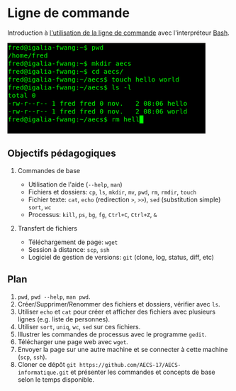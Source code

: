 # Ligne de commande

Introduction à [l'utilisation de la ligne de commande](https://fr.wikipedia.org/wiki/Interface_en_ligne_de_commande) avec l'interpréteur [Bash](https://fr.wikipedia.org/wiki/Bourne-Again_shell).

![Capture d’écran](https://raw.githubusercontent.com/AECS-17/AECS-informatique/master/ligne-de-commande/capture.png)

## Objectifs pédagogiques

1. Commandes de base
   - Utilisation de l'aide (`--help`, `man`)
   - Fichiers et dossiers:
     `cp`,
     `ls`,
     `mkdir`,
     `mv`,
     `pwd`,
     `rm`,
     `rmdir`,
     `touch`
   - Fichier texte:
     `cat`,
     `echo` (redirection `>`, `>>`),
     `sed` (substitution simple)
     `sort`,
     `wc`
   - Processus: `kill`, `ps`, `bg`, `fg`, `Ctrl+C`, `Ctrl+Z`, `&`

2. Transfert de fichiers
   - Téléchargement de page: `wget`
   - Session à distance: `scp`, `ssh`
   - Logiciel de gestion de versions: `git` (clone, log, status, diff, etc)

## Plan

1. `pwd`, `pwd --help`, `man pwd`.
2. Créer/Supprimer/Renommer des fichiers et dossiers, vérifier avec `ls`.
3. Utiliser `echo` et `cat` pour créer et afficher des fichiers avec plusieurs lignes (e.g. liste de personnes).
4. Utiliser `sort`, `uniq`, `wc`, `sed` sur ces fichiers.
5. Illustrer les commandes de processus avec le programme `gedit`.
6. Télécharger une page web avec `wget`.
7. Envoyer la page sur une autre machine et se connecter à cette machine (`scp`, `ssh`).
8. Cloner ce dépôt `git https://github.com/AECS-17/AECS-informatique.git` et
   présenter les commandes et concepts de base selon le temps disponible.
